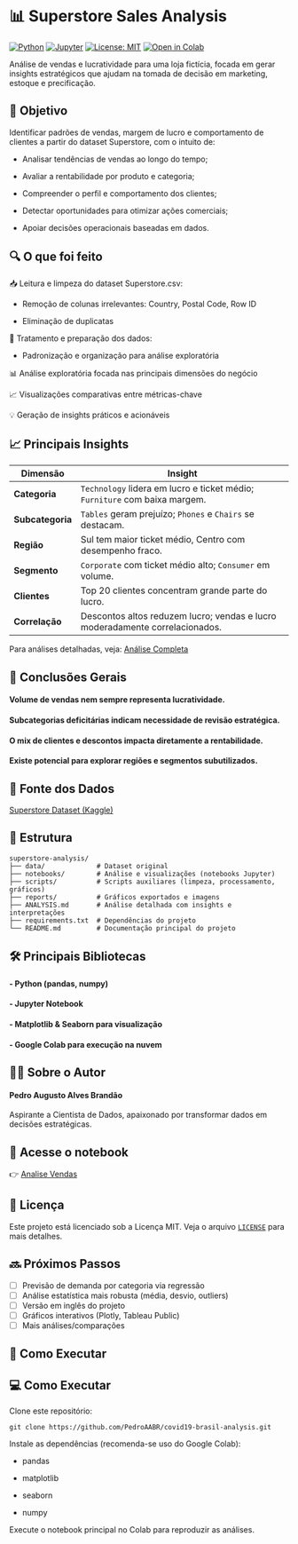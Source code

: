 # 📊 Superstore Sales Analysis

[![Python](https://img.shields.io/badge/Python-3.9+-blue?logo=python)](https://www.python.org/)
[![Jupyter](https://img.shields.io/badge/Jupyter-Notebook-orange?logo=jupyter)](https://jupyter.org/)
[![License: MIT](https://img.shields.io/badge/license-MIT-green.svg)](LICENSE)
[![Open in Colab](https://colab.research.google.com/assets/colab-badge.svg)](https://colab.research.google.com/github/seu-usuario/covid19-brasil-analysis/blob/main/notebooks/covid19_analysis.ipynb)

Análise de vendas e lucratividade para uma loja fictícia, focada em gerar insights estratégicos que ajudam na tomada de decisão em marketing, estoque e precificação.

## 🎯 Objetivo
Identificar padrões de vendas, margem de lucro e comportamento de clientes a partir do dataset Superstore, com o intuito de:

- Analisar tendências de vendas ao longo do tempo;

- Avaliar a rentabilidade por produto e categoria;

- Compreender o perfil e comportamento dos clientes;

- Detectar oportunidades para otimizar ações comerciais;

- Apoiar decisões operacionais baseadas em dados.


## 🔍 O que foi feito
📥 Leitura e limpeza do dataset Superstore.csv:

- Remoção de colunas irrelevantes: Country, Postal Code, Row ID

- Eliminação de duplicatas

🧹 Tratamento e preparação dos dados:

- Padronização e organização para análise exploratória

📊 Análise exploratória focada nas principais dimensões do negócio

📈 Visualizações comparativas entre métricas-chave

💡 Geração de insights práticos e acionáveis

## 📈 Principais Insights

| Dimensão       | Insight                                                        |
| -------------- | --------------------------------------------------------------|
| **Categoria**  | `Technology` lidera em lucro e ticket médio; `Furniture` com baixa margem. |
| **Subcategoria**| `Tables` geram prejuízo; `Phones` e `Chairs` se destacam.     |
| **Região**     | Sul tem maior ticket médio, Centro com desempenho fraco.       |
| **Segmento**   | `Corporate` com ticket médio alto; `Consumer` em volume.       |
| **Clientes**   | Top 20 clientes concentram grande parte do lucro.              |
| **Correlação** | Descontos altos reduzem lucro; vendas e lucro moderadamente correlacionados. |

Para análises detalhadas, veja: [Análise Completa](./ANALYSIS.md)

## 🧠 Conclusões Gerais
#### Volume de vendas nem sempre representa lucratividade.

#### Subcategorias deficitárias indicam necessidade de revisão estratégica.

#### O mix de clientes e descontos impacta diretamente a rentabilidade.

#### Existe potencial para explorar regiões e segmentos subutilizados.


## 🔗 Fonte dos Dados

[Superstore Dataset (Kaggle)](https://www.kaggle.com/datasets/vivek468/superstore-dataset-final?resource=download)

## 📁 Estrutura

```plaintext
superstore-analysis/
├── data/             # Dataset original
├── notebooks/        # Análise e visualizações (notebooks Jupyter)
├── scripts/          # Scripts auxiliares (limpeza, processamento, gráficos)
├── reports/          # Gráficos exportados e imagens
├── ANALYSIS.md       # Análise detalhada com insights e interpretações
├── requirements.txt  # Dependências do projeto
└── README.md         # Documentação principal do projeto
```


## 🛠️ Principais Bibliotecas
#### - Python (pandas, numpy)

#### - Jupyter Notebook

#### - Matplotlib & Seaborn para visualização

#### - Google Colab para execução na nuvem

## 👨‍💻 Sobre o Autor
#### Pedro Augusto Alves Brandão
Aspirante a Cientista de Dados, apaixonado por transformar dados em decisões estratégicas.

## 📘 Acesse o notebook
👉 [Analise Vendas](https://colab.research.google.com/drive/1E2C-8DHi0uzHHOPbs9dFmlH41_x6LwQH?usp=sharing)

## 📄 Licença
Este projeto está licenciado sob a Licença MIT. Veja o arquivo [`LICENSE`](./LICENSE) para mais detalhes.

## 🔜 Próximos Passos
- [ ] Previsão de demanda por categoria via regressão
- [ ] Análise estatística mais robusta (média, desvio, outliers)
- [ ] Versão em inglês do projeto
- [ ] Gráficos interativos (Plotly, Tableau Public)
- [ ] Mais análises/comparações

## 🚀 Como Executar

## 💻 Como Executar
Clone este repositório:
````
git clone https://github.com/PedroAABR/covid19-brasil-analysis.git
````
Instale as dependências (recomenda-se uso do Google Colab):

- pandas

- matplotlib

- seaborn

- numpy

Execute o notebook principal no Colab para reproduzir as análises.
